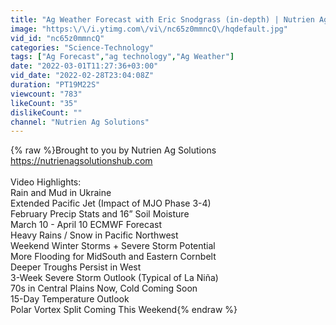 ```yaml
---
title: "Ag Weather Forecast with Eric Snodgrass (in-depth) | Nutrien Ag Solutions | Feb 28, 2022"
image: "https:\/\/i.ytimg.com\/vi\/nc65z0mmncQ\/hqdefault.jpg"
vid_id: "nc65z0mmncQ"
categories: "Science-Technology"
tags: ["Ag Forecast","ag technology","Ag Weather"]
date: "2022-03-01T11:27:36+03:00"
vid_date: "2022-02-28T23:04:08Z"
duration: "PT19M22S"
viewcount: "783"
likeCount: "35"
dislikeCount: ""
channel: "Nutrien Ag Solutions"
---
```

{% raw %}Brought to you by Nutrien Ag Solutions<br /><a rel="nofollow" target="blank" href="https://nutrienagsolutionshub.com">https://nutrienagsolutionshub.com</a><br /><br />Video Highlights:<br />Rain and Mud in Ukraine<br />Extended Pacific Jet (Impact of MJO Phase 3-4)<br />February Precip Stats and 16” Soil Moisture<br />March 10 - April 10 ECMWF Forecast<br />Heavy Rains / Snow in Pacific Northwest<br />Weekend Winter Storms + Severe Storm Potential<br />More Flooding for MidSouth and Eastern Cornbelt<br />Deeper Troughs Persist in West<br />3-Week Severe Storm Outlook (Typical of La Niña)<br />70s in Central Plains Now, Cold Coming Soon<br />15-Day Temperature Outlook<br />Polar Vortex Split Coming This Weekend{% endraw %}
